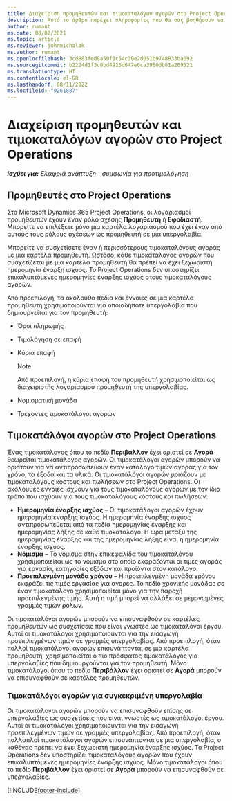 ```yaml
---
title: Διαχείριση προμηθευτών και τιμοκαταλόγων αγορών στο Project Operations
description: Αυτό το άρθρο παρέχει πληροφορίες που θα σας βοηθήσουν να δημιουργήσετε και να διατηρήσετε δεδομένα προμηθευτών και τιμοκαταλόγους αγοράς για υπεργολαβία.
author: rumant
ms.date: 08/02/2021
ms.topic: article
ms.reviewer: johnmichalak
ms.author: rumant
ms.openlocfilehash: 3cd883fed8a59f1c54c39e2d051b9748833ba692
ms.sourcegitcommit: b2224d1f3c0bd4925d647e6ca3960db81a209521
ms.translationtype: HT
ms.contentlocale: el-GR
ms.lasthandoff: 08/11/2022
ms.locfileid: "9261887"
---
```

# <a name="vendor-and-purchase-price-list-management-in-project-operations"></a>Διαχείριση προμηθευτών και τιμοκαταλόγων αγορών στο Project Operations


_**Ισχύει για:** Ελαφριά ανάπτυξη - συμφωνία για προτιμολόγηση_

## <a name="vendors-in-project-operations"></a>Προμηθευτές στο Project Operations

Στο Microsoft Dynamics 365 Project Operations, οι λογαριασμοί προμηθευτών έχουν έναν ρόλο σχέσης **Προμηθευτή** ή **Εφοδιαστή**. Μπορείτε να επιλέξετε μόνο μια καρτέλα λογαριασμού που έχει έναν από αυτούς τους ρόλους σχέσεων ως προμηθευτή σε μια υπεργολαβία.

Μπορείτε να συσχετίσετε έναν ή περισσότερους τιμοκαταλόγους αγοράς με μια καρτέλα προμηθευτή. Ωστόσο, κάθε τιμοκατάλογος αγορών που συσχετίζεται με μια καρτέλα προμηθευτή θα πρέπει να έχει ξεχωριστή ημερομηνία έναρξη ισχύος. Το Project Operations δεν υποστηρίζει επικαλυπτόμενες ημερομηνίες έναρξης ισχύος στους τιμοκαταλόγους αγορών.

Από προεπιλογή, τα ακόλουθα πεδία και έννοιες σε μια καρτέλα προμηθευτή χρησιμοποιούνται για οποιαδήποτε υπεργολαβία που δημιουργείται για τον προμηθευτή:

- Όροι πληρωμής
- Τιμολόγηση σε επαφή
- Κύρια επαφή

    > [!NOTE]
    > Από προεπιλογή, η κύρια επαφή του προμηθευτή χρησιμοποιείται ως διαχειριστής λογαριασμού προμηθευτή της υπεργολαβίας.

- Νομισματική μονάδα
- Τρέχοντες τιμοκατάλογοι αγορών

## <a name="purchase-price-lists-in-project-operations"></a>Τιμοκατάλόγοι αγορών στο Project Operations

Ένας τιμοκατάλογος όπου το πεδίο **Περιβάλλον** έχει οριστεί σε **Αγορά** θεωρείται τιμοκατάλογος αγορών. Οι τιμοκατάλογοι αγορών μπορούν να οριστούν για να αντιπροσωπεύουν έναν κατάλογο τιμών αγοράς για τον χρόνο, τα έξοδα και τα υλικά. Οι τιμοκατάλόγοι αγορών μοιάζουν με τιμοκαταλόγους κόστους και πωλήσεων στο Project Operations. Οι ακόλουθες έννοιες ισχύουν για τους τιμοκαταλόγους αγορών με τον ίδιο τρόπο που ισχύουν για τους τιμοκαταλόγους κόστους και πωλήσεων:

- **Ημερομηνία έναρξης ισχύος** – Οι τιμοκατάλογοι αγορών έχουν ημερομηνία έναρξης ισχύος. Η ημερομηνία έναρξης ισχύος αντιπροσωπεύεται από τα πεδία ημερομηνίας έναρξης και ημερομηνίας λήξης σε κάθε τιμοκατάλογο. Η ώρα μεταξύ της ημερομηνίας έναρξης και της ημερομηνίας λήξης είναι η ημερομηνία έναρξης ισχύος.
- **Νόμισμα** – Το νόμισμα στην επικεφαλίδα του τιμοκαταλόγου χρησιμοποιείται ως το νόμισμα στο οποίο εκφράζονται οι τιμές αγοράς για εργασία, κατηγορίες εξόδων και προϊόντα στον κατάλογο.
- **Προεπιλεγμένη μονάδα χρόνου** – Η προεπιλεγμένη μονάδα χρόνου εκφράζει τις τιμές εργασίας για αγορές. Το πεδίο χρονικής μονάδας σε έναν τιμοκατάλογο χρησιμοποιείται μόνο για την παροχή προεπιλεγμένης τιμής. Αυτή η τιμή μπορεί να αλλάξει σε μεμονωμένες γραμμές τιμών ρόλων.

Οι τιμοκατάλόγοι αγορών μπορούν να επισυναφθούν σε καρτέλες προμηθευτών ως συσχετίσεις που είναι γνωστές ως τιμοκατάλόγοι έργου. Αυτοί οι τιμοκατάλογοι χρησιμοποιούνται για την εισαγωγή προεπιλεγμένων τιμών σε γραμμές υπεργολαβίας. Από προεπιλογή, όταν πολλοί τιμοκατάλογοι αγορών επισυνάπτονται σε μια καρτέλα προμηθευτή, χρησιμοποιείται ο πιο πρόσφατος τιμοκατάλογος για υπεργολαβίες που δημιουργούνται για τον προμηθευτή. Μόνο τιμοκατάλογοι όπου το πεδίο **Περιβάλλον** έχει οριστεί σε **Αγορά** μπορούν να επισυναφθούν σε καρτέλες προμηθευτών.

### <a name="subcontract-specific-purchase-price-lists"></a>Τιμοκατάλόγοι αγορών για συγκεκριμένη υπεργολαβία

Οι τιμοκατάλογοι αγορών μπορούν να επισυναφθούν επίσης σε υπεργολαβίες ως συσχετίσεις που είναι γνωστές ως τιμοκατάλογοι έργου. Αυτοί οι τιμοκατάλογοι χρησιμοποιούνται για την εισαγωγή προεπιλεγμένων τιμών σε γραμμές υπεργολαβίας. Από προεπιλογή, όταν πολλαπλοί τιμοκατάλογοι αγορών επισυνάπτονται σε μια υπεργολαβία, ο καθένας πρέπει να έχει ξεχωριστή ημερομηνία έναρξης ισχύος. Το Project Operations δεν υποστηρίζει τιμοκαταλόγους αγορών που έχουν επικαλυπτόμενες ημερομηνίες έναρξης ισχύος. Μόνο τιμοκατάλογοι όπου το πεδίο **Περιβάλλον** έχει οριστεί σε **Αγορά** μπορούν να επισυναφθούν σε υπεργολαβίες.

[!INCLUDE[footer-include](../../includes/footer-banner.md)]
